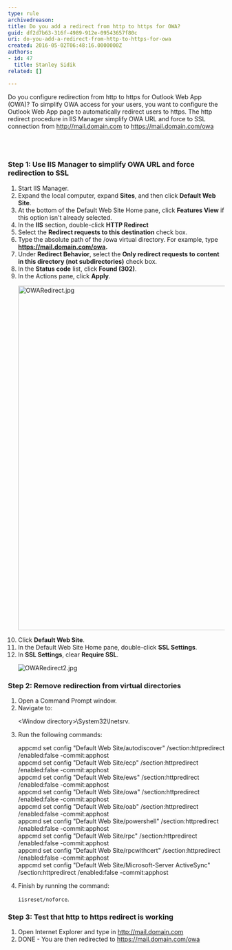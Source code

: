 ```yaml
---
type: rule
archivedreason: 
title: Do you add a redirect from http to https for OWA?
guid: df2d7b63-316f-4989-912e-09543657f80c
uri: do-you-add-a-redirect-from-http-to-https-for-owa
created: 2016-05-02T06:48:16.0000000Z
authors:
- id: 47
  title: Stanley Sidik
related: []

---
```



<p>​Do you configure redirection from&#160;http to&#160;https for Outlook Web App (OWA)? To simplify OWA access for your users, you want to configure the Outlook Web App page to automatically redirect users to https. The http redirect procedure in IIS Manager simplify OWA URL and force to SSL connection from <a href="http&#58;//mail.domain.com/">http&#58;//mail.domain.com</a>  to <a href="https&#58;//mail.domain.com/owa">https&#58;//mail.domain.com/owa</a></p>
<br><excerpt class='endintro'></excerpt><br>
<h3 class="ssw15-rteElement-H3">Step 1&#58; Use IIS Manager to simplify OWA URL and force redirection to SSL</h3><ol><li>Start IIS Manager.</li><li>Expand the local computer, expand <strong>Sites</strong>, and then click <strong>Default Web Site</strong>.</li><li>At the bottom of the Default Web Site Home pane, click <strong>Features View</strong> if this option isn't already selected.</li><li>In the <strong>IIS</strong> section, double-click <strong>HTTP Redirect</strong></li><li>Select the <strong>Redirect requests to this destination</strong> check box.</li><li>Type the absolute path of the /owa virtual directory. For example, type <strong><a href="https&#58;//mail.domain.com/owa">https&#58;//mail.domain.com/owa</a>.</strong></li><li>Under <strong>Redirect Behavior</strong>, select the <strong>Only redirect requests to content in this directory (not subdirectories)</strong> check box.</li><li>In the <strong>Status code</strong> list, click <strong>Found (302)</strong>.</li><li>In the Actions pane, click <strong>Apply</strong>. <dl class="image"><dt> <img alt="OWARedirect.jpg" src="/SiteAssets/rules-to-better-owa-http-to-https-redirect/OWARedirect.jpg" style="width&#58;800px;" /></dt></dl></li><li>Click <strong>Default Web Site</strong>.</li><li>In the Default Web Site Home pane, double-click <strong>SSL Settings</strong>.</li><li>In <strong>SSL Settings</strong>, clear <strong>Require SSL</strong>. <dl class="image"><dt><img alt="OWARedirect2.jpg" src="/SiteAssets/rules-to-better-owa-http-to-https-redirect/OWARedirect2.jpg" />​</dt></dl></li></ol><h3 class="ssw15-rteElement-H3">Step 2&#58; Remove redirection from virtual directories</h3><ol><li>Open a Command Prompt window.<br></li><li>Navigate to&#58;<p class="ssw15-rteElement-CodeArea">&lt;Window directory&gt;\System32\Inetsrv.<br></p></li><li>Run the following commands&#58;<p class="ssw15-rteElement-CodeArea">appcmd set config &quot;Default Web Site/autodiscover&quot; /section&#58;httpredirect /enabled&#58;false -commit&#58;apphost <br>appcmd set config &quot;Default Web Site/ecp&quot; /section&#58;httpredirect /enabled&#58;false -commit&#58;apphost<br>appcmd set config &quot;Default Web Site/ews&quot; /section&#58;httpredirect /enabled&#58;false -commit&#58;apphost<br>appcmd set config &quot;Default Web Site/owa&quot; /section&#58;httpredirect /enabled&#58;false -commit&#58;apphost<br>appcmd set config &quot;Default Web Site/oab&quot; /section&#58;httpredirect /enabled&#58;false -commit&#58;apphost<br>appcmd set config &quot;Default Web Site/powershell&quot; /section&#58;httpredirect /enabled&#58;false -commit&#58;apphost<br>appcmd set config &quot;Default Web Site/rpc&quot; /section&#58;httpredirect /enabled&#58;false -commit&#58;apphost<br>appcmd set config &quot;Default Web Site/rpcwithcert&quot; /section&#58;httpredirect /enabled&#58;false -commit&#58;apphost<br>appcmd set config &quot;Default Web Site/Microsoft-Server ActiveSync&quot; /section&#58;httpredirect /enabled&#58;false -commit&#58;apphost</p> 
         <span style="line-height&#58;1.6;background-color&#58;initial;"> </span></li><li>Finish by running the command&#58;<p class="ssw15-rteElement-CodeArea"><code>​​iisreset/noforce</code>.<br></p></li></ol><h3 class="ssw15-rteElement-H3">Step 3&#58; Test that http to https redirect&#160;is working</h3><ol><li>Open&#160;Internet Explorer and type in <a href="http&#58;//mail.domain.com/"> http&#58;//mail.domain.com</a></li><li>DONE - You are then redirected to <a href="https&#58;//mail.domain.com/owa">https&#58;//mail.domain.com/owa</a>&#160;</li></ol>


